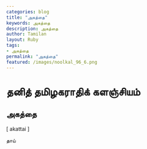 ```yaml
---  
categories: blog  
title: "அகத்தை"
keywords: அகத்தை  
description: அகத்தை
author: Tamilan  
layout: Ruby  
tags:     
- அகத்தை
permalink: "அகத்தை"  
featured: /images/noolkal_96_6.png  
--- 
```

# தனித் தமிழகராதிக் களஞ்சியம்
## அகத்தை

[ akattai ]  
  
தாய்